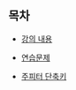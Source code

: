 ## 목차
* [강의 내용](https://github.com/gerherh/TIL/tree/master/Deep_learning_based_AI_engineering/Python/%EA%B0%95%EC%9D%98%EB%82%B4%EC%9A%A9)

* [연습문제](https://github.com/gerherh/TIL/tree/master/Deep_learning_based_AI_engineering/Python/%EC%97%B0%EC%8A%B5%EB%AC%B8%EC%A0%9C)

* [주피터 단축키](./주피터_단축키.md)

  

  

  



